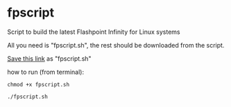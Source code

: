 # fpscript
Script to build the latest Flashpoint Infinity for Linux systems

All you need is "fpscript.sh", the rest should be downloaded from the script.

[Save this link](https://raw.githubusercontent.com/j0lol/fpscript/main/fpscript.sh) as "fpscript.sh" 

how to run (from terminal):

`chmod +x fpscript.sh`

`./fpscript.sh`
